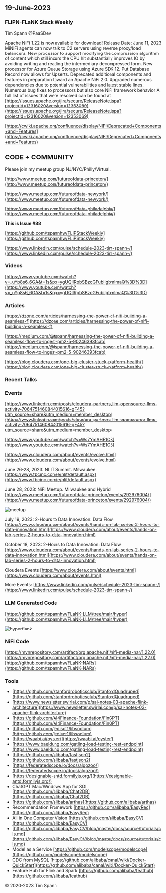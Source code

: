 ## 19-June-2023

### FLiPN-FLaNK Stack Weekly

Tim Spann @PaaSDev

Apache NiFi 1.22 is now available for download!
Release Date: June 11, 2023
MiNiFi agents can now talk to C2 servers using reverse proxy/load balancers.
New processor to support modifying the compression algorithm of content which still incurs the CPU hit substantially improves IO by avoiding writing and reading the intermediary decompressed form.
New processor for Azure Queue Storage using Azure SDK 12.
Put Database Record now allows for Upserts.
Deprecated additional components and features in preparation toward an Apache NiFi 2.0.
Upgraded numerous dependencies due to potential vulnerabilities and latest stable lines.
Numerous bug fixes to processors but also core NiFi framework behavior
A full list of issues that were resolved can be found at: 
[https://issues.apache.org/jira/secure/ReleaseNote.jspa?projectId=12316020&version=12353069](https://issues.apache.org/jira/secure/ReleaseNote.jspa?projectId=12316020&version=12353069)

[https://cwiki.apache.org/confluence/display/NIFI/Deprecated+Components+and+Features](https://cwiki.apache.org/confluence/display/NIFI/Deprecated+Components+and+Features)

## CODE + COMMUNITY


Please join my meetup group NJ/NYC/Philly/Virtual. 

[http://www.meetup.com/futureofdata-princeton/](http://www.meetup.com/futureofdata-princeton/)

[https://www.meetup.com/futureofdata-newyork/](https://www.meetup.com/futureofdata-newyork/)

[https://www.meetup.com/futureofdata-philadelphia/](https://www.meetup.com/futureofdata-philadelphia/)


**This is Issue #88**


[https://github.com/tspannhw/FLiPStackWeekly](https://github.com/tspannhw/FLiPStackWeekly)

[https://www.linkedin.com/pulse/schedule-2023-tim-spann-/](https://www.linkedin.com/pulse/schedule-2023-tim-spann-/)



### Videos

[https://www.youtube.com/watch?v=_uYp8s6_6GA&t=1s&pp=ygUQIlRpbSBzcGFubiIgbmlmaQ%3D%3D](https://www.youtube.com/watch?v=_uYp8s6_6GA&t=1s&pp=ygUQIlRpbSBzcGFubiIgbmlmaQ%3D%3D)


### Articles

[https://dzone.com/articles/harnessing-the-power-of-nifi-building-a-seamless-f](https://dzone.com/articles/harnessing-the-power-of-nifi-building-a-seamless-f)

[https://medium.com/@tspann/harnessing-the-power-of-nifi-building-a-seamless-flow-to-ingest-pm2-5-90246393fcab](https://medium.com/@tspann/harnessing-the-power-of-nifi-building-a-seamless-flow-to-ingest-pm2-5-90246393fcab)

[https://blog.cloudera.com/one-big-cluster-stuck-platform-health/](https://blog.cloudera.com/one-big-cluster-stuck-platform-health/)


### Recent Talks


### Events

[https://www.linkedin.com/posts/cloudera-partners_llm-opensource-llms-activity-7064751460844015616-gF45?utm_source=share&utm_medium=member_desktop](https://www.linkedin.com/posts/cloudera-partners_llm-opensource-llms-activity-7064751460844015616-gF45?utm_source=share&utm_medium=member_desktop)

[https://www.youtube.com/watch?v=Ws7YmAHE1O8](https://www.youtube.com/watch?v=Ws7YmAHE1O8)

[https://www.cloudera.com/about/events/evolve.html](https://www.cloudera.com/about/events/evolve.html)



June 26-28, 2023:  NLIT Summit.  Milwaukee.  
[https://www.fbcinc.com/e/nlit/default.aspx](https://www.fbcinc.com/e/nlit/default.aspx)

June 28, 2023:  NiFi Meetup.   Milwaukee and Hybrid.
[https://www.meetup.com/futureofdata-princeton/events/292976004/](https://www.meetup.com/futureofdata-princeton/events/292976004/)

![meetup](https://raw.githubusercontent.com/tspannhw/FLiPStackWeekly/main/images/junemeetup.jpg)

July 19, 2023:   2-Hours to Data Innovation:   Data Flow
[https://www.cloudera.com/about/events/hands-on-lab-series-2-hours-to-data-innovation.html](https://www.cloudera.com/about/events/hands-on-lab-series-2-hours-to-data-innovation.html)

October 18, 2023:  2-Hours to Data Innovation:   Data Flow
[https://www.cloudera.com/about/events/hands-on-lab-series-2-hours-to-data-innovation.html](https://www.cloudera.com/about/events/hands-on-lab-series-2-hours-to-data-innovation.html)

Cloudera Events
[https://www.cloudera.com/about/events.html](https://www.cloudera.com/about/events.html)

More Events:
[https://www.linkedin.com/pulse/schedule-2023-tim-spann-/](https://www.linkedin.com/pulse/schedule-2023-tim-spann-/)


### LLM Generated Code

[https://github.com/tspannhw/FLaNK-LLM/tree/main/hyper](https://github.com/tspannhw/FLaNK-LLM/tree/main/hyper)

![hyperflank](https://raw.githubusercontent.com/tspannhw/FLaNK-LLM/main/hyper/2023-06-12_13-36-42_000.png)

### NiFi Code

[https://mvnrepository.com/artifact/org.apache.nifi/nifi-media-nar/1.22.0](https://mvnrepository.com/artifact/org.apache.nifi/nifi-media-nar/1.22.0)
[https://github.com/tspannhw/FLaNK-NARs](https://github.com/tspannhw/FLaNK-NARs)

### Tools

* [https://github.com/stanfordroboticsclub/StanfordQuadruped](https://github.com/stanfordroboticsclub/StanfordQuadruped)
* [https://www.newsletter.swirlai.com/p/sai-notes-03-apache-flink-architecture](https://www.newsletter.swirlai.com/p/sai-notes-03-apache-flink-architecture)
* [https://github.com/AI4Finance-Foundation/FinGPT](https://github.com/AI4Finance-Foundation/FinGPT)
* [https://github.com/jedisct1/libsodium](https://github.com/jedisct1/libsodium)
* [https://waabi.ai/oyster/](https://waabi.ai/oyster/)
* [https://www.baeldung.com/gatling-load-testing-rest-endpoint](https://www.baeldung.com/gatling-load-testing-rest-endpoint)
* [https://github.com/alibaba/fastjson2](https://github.com/alibaba/fastjson2)
* [https://federatedscope.io/docs/algozoo/](https://federatedscope.io/docs/algozoo/)
* [https://designable-antd.formilyjs.org/](https://designable-antd.formilyjs.org/)
* ChatGPT Mac/Windows App for SQL [https://github.com/alibaba/Chat2DB](https://github.com/alibaba/Chat2DB)
* [https://github.com/alibaba/arthas](https://github.com/alibaba/arthas)
* Recommendation Framework [https://github.com/alibaba/EasyRec](https://github.com/alibaba/EasyRec)
* All in One Computer Vision [https://github.com/alibaba/EasyCV](https://github.com/alibaba/EasyCV)
* [https://github.com/alibaba/EasyCV/blob/master/docs/source/tutorials/cls.md](https://github.com/alibaba/EasyCV/blob/master/docs/source/tutorials/cls.md)
* Model as a Service [https://github.com/modelscope/modelscope](https://github.com/modelscope/modelscope)
* CDC from MySQL [https://github.com/alibaba/canal/wiki/Docker-QuickStart](https://github.com/alibaba/canal/wiki/Docker-QuickStart)
* Feature Hub for Flink and Spark [https://github.com/alibaba/feathub](https://github.com/alibaba/feathub)


&copy; 2020-2023 Tim Spann

